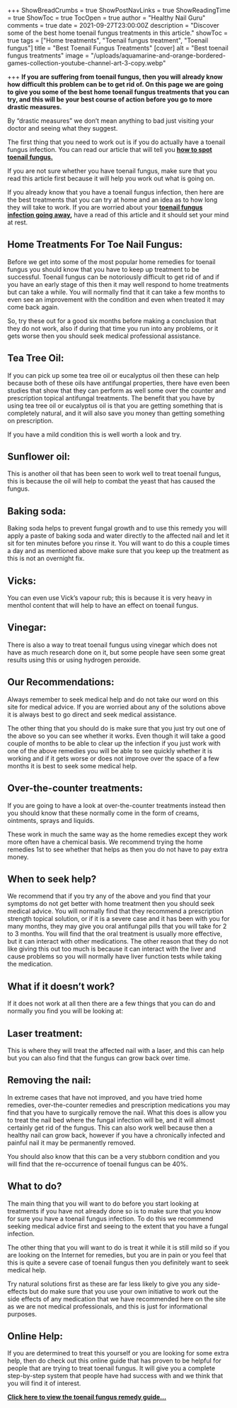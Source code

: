 +++
ShowBreadCrumbs = true
ShowPostNavLinks = true
ShowReadingTime = true
ShowToc = true
TocOpen = true
author = "Healthy Nail Guru"
comments = true
date = 2021-09-27T23:00:00Z
description = "Discover some of the best home toenail fungus treatments in this article."
showToc = true
tags = ["Home treatments", "Toenail fungus treatment", "Toenail fungus"]
title = "Best Toenail Fungus Treatments"
[cover]
alt = "Best toenail fungus treatments"
image = "/uploads/aquamarine-and-orange-bordered-games-collection-youtube-channel-art-3-copy.webp"

+++
**If you are suffering from toenail fungus, then you will already know how difficult this problem can be to get rid of. On this page we are going to give you some of the best home toenail fungus treatments that you can try, and this will be your best course of action before you go to more drastic measures.**

By “drastic measures” we don’t mean anything to bad just visiting your doctor and seeing what they suggest.

The first thing that you need to work out is if you do actually have a toenail fungus infection. You can read our article that will tell you [**how to spot toenail fungus.**](https://healthynailguru.com/posts/how-to-spot-toe-nail-fungus/)

If you are not sure whether you have toenail fungus, make sure that you read this article first because it will help you work out what is going on.

If you already know that you have a toenail fungus infection, then here are the best treatments that you can try at home and an idea as to how long they will take to work. If you are worried about your [**toenail fungus infection going away**](https://healthynailguru.com/posts/will-toenail-fungus-go-away-on-it-s-own/)**,** have a read of this article and it should set your mind at rest.

## Home Treatments For Toe Nail Fungus:

Before we get into some of the most popular home remedies for toenail fungus you should know that you have to keep up treatment to be successful. Toenail fungus can be notoriously difficult to get rid of and if you have an early stage of this then it may well respond to home treatments but can take a while. You will normally find that it can take a few months to even see an improvement with the condition and even when treated it may come back again.

So, try these out for a good six months before making a conclusion that they do not work, also if during that time you run into any problems, or it gets worse then you should seek medical professional assistance.

## Tea Tree Oil:

If you can pick up some tea tree oil or eucalyptus oil then these can help because both of these oils have antifungal properties, there have even been studies that show that they can perform as well some over the counter and prescription topical antifungal treatments. The benefit that you have by using tea tree oil or eucalyptus oil is that you are getting something that is completely natural, and it will also save you money than getting something on prescription.

If you have a mild condition this is well worth a look and try.

## Sunflower oil:

This is another oil that has been seen to work well to treat toenail fungus, this is because the oil will help to combat the yeast that has caused the fungus.

## Baking soda:

Baking soda helps to prevent fungal growth and to use this remedy you will apply a paste of baking soda and water directly to the affected nail and let it sit for ten minutes before you rinse it. You will want to do this a couple times a day and as mentioned above make sure that you keep up the treatment as this is not an overnight fix.

## Vicks:

You can even use Vick’s vapour rub; this is because it is very heavy in menthol content that will help to have an effect on toenail fungus.

## Vinegar:

There is also a way to treat toenail fungus using vinegar which does not have as much research done on it, but some people have seen some great results using this or using hydrogen peroxide.

## Our Recommendations:

Always remember to seek medical help and do not take our word on this site for medical advice. If you are worried about any of the solutions above it is always best to go direct and seek medical assistance.

The other thing that you should do is make sure that you just try out one of the above so you can see whether it works. Even though it will take a good couple of months to be able to clear up the infection if you just work with one of the above remedies you will be able to see quickly whether it is working and if it gets worse or does not improve over the space of a few months it is best to seek some medical help.

## Over-the-counter treatments:

If you are going to have a look at over-the-counter treatments instead then you should know that these normally come in the form of creams, ointments, sprays and liquids.

These work in much the same way as the home remedies except they work more often have a chemical basis. We recommend trying the home remedies 1st to see whether that helps as then you do not have to pay extra money.

## When to seek help?

We recommend that if you try any of the above and you find that your symptoms do not get better with home treatment then you should seek medical advice. You will normally find that they recommend a prescription strength topical solution, or if it is a severe case and it has been with you for many months, they may give you oral antifungal pills that you will take for 2 to 3 months. You will find that the oral treatment is usually more effective, but it can interact with other medications. The other reason that they do not like giving this out too much is because it can interact with the liver and cause problems so you will normally have liver function tests while taking the medication.

## What if it doesn’t work?

If it does not work at all then there are a few things that you can do and normally you find you will be looking at:

## Laser treatment:

This is where they will treat the affected nail with a laser, and this can help but you can also find that the fungus can grow back over time.

## Removing the nail:

In extreme cases that have not improved, and you have tried home remedies, over-the-counter remedies and prescription medications you may find that you have to surgically remove the nail. What this does is allow you to treat the nail bed where the fungal infection will be, and it will almost certainly get rid of the fungus. This can also work well because then a healthy nail can grow back, however if you have a chronically infected and painful nail it may be permanently removed.

You should also know that this can be a very stubborn condition and you will find that the re-occurrence of toenail fungus can be 40%.

## What to do?

The main thing that you will want to do before you start looking at treatments if you have not already done so is to make sure that you know for sure you have a toenail fungus infection. To do this we recommend seeking medical advice first and seeing to the extent that you have a fungal infection.

The other thing that you will want to do is treat it while it is still mild so if you are looking on the Internet for remedies, but you are in pain or you feel that this is quite a severe case of toenail fungus then you definitely want to seek medical help.

Try natural solutions first as these are far less likely to give you any side-effects but do make sure that you use your own initiative to work out the side effects of any medication that we have recommended here on the site as we are not medical professionals, and this is just for informational purposes.

## Online Help:

If you are determined to treat this yourself or you are looking for some extra help, then do check out this online guide that has proven to be helpful for people that are trying to treat toenail fungus. It will give you a complete step-by-step system that people have had success with and we think that you will find it of interest.

[**Click here to view the toenail fungus remedy guide…**](#)